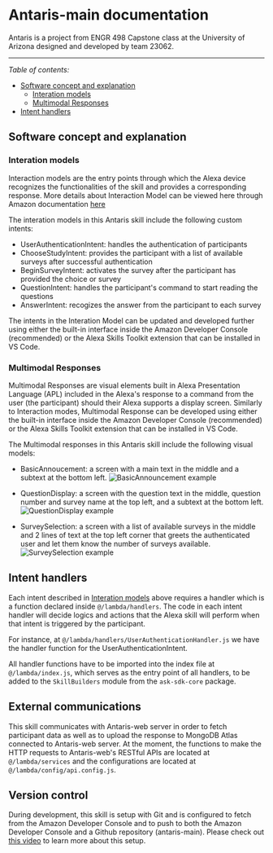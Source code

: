 # Antaris-main documentation

Antaris is a project from ENGR 498 Capstone class at the University of Arizona designed and developed by team 23062.

---
_Table of contents:_

- [Software concept and explanation](#software-concept-and-explanation)
  - [Interation models](#interation-models)
  - [Multimodal Responses](#multimodal-responses)
- [Intent handlers](#intent-handlers)


## Software concept and explanation

### Interation models

Interaction models are the entry points through which the Alexa device recognizes the functionalities of the skill and provides a corresponding response. More details about Interaction Model can be viewed here through Amazon documentation [here](https://developer.amazon.com/en-US/docs/alexa/custom-skills/create-the-interaction-model-for-your-skill.html)

The interation models in this Antaris skill include the following custom intents:
- UserAuthenticationIntent: handles the authentication of participants
- ChooseStudyIntent: provides the participant with a list of available surveys after successful authentication 
- BeginSurveyIntent: activates the survey after the participant has provided the choice or survey
- QuestionIntent: handles the participant's command to start reading the questions
- AnswerIntent: recogizes the answer from the participant to each survey

The intents in the Interation Model can be updated and developed further using either the built-in interface inside the Amazon Developer Console (recommended) or the Alexa Skills Toolkit extension that can be installed in VS Code.

### Multimodal Responses

Multimodal Responses are visual elements built in Alexa Presentation Language (APL) included in the Alexa's response to a command from the user (the participant) should their Alexa supports a display screen. Similarly to Interaction modes,  Multimodal Response can be developed using either the built-in interface inside the Amazon Developer Console (recommended) or the Alexa Skills Toolkit extension that can be installed in VS Code.

The Multimodal responses in this Antaris skill include the following visual models:
- BasicAnnoucement: a screen with a main text in the middle and a subtext at the bottom left. 
![BasicAnnouncement example](https://drive.google.com/uc?id=1tFPq9XDQoVYY7NcyXWKyGjtg3CcTi76N)

- QuestionDisplay: a screen with the question text in the middle, question number and survey name at the top left, and a subtext at the bottom left.
![QuestionDisplay example](https://drive.google.com/uc?id=1zyF6FmFqxlRtD66OAHNfHgM9jooHF8jX)

- SurveySelection: a screen with a list of available surveys in the middle and 2 lines of text at the top left corner that greets the authenticated user and let them know the number of surveys available.
![SurveySelection example](https://drive.google.com/uc?id=1lefbs68hevf2uvyDOaHxVBS9NvnyjASi)


## Intent handlers

Each intent described in [Interation models](#interation-models) above requires a handler which is a function declared inside `@/lambda/handlers`. The code in each intent handler will decide logics and actions that the Alexa skill will perform when that intent is triggered by the participant. 

For instance, at `@/lambda/handlers/UserAuthenticationHandler.js` we have the handler function for the UserAuthenticationIntent. 

All handler functions have to be imported into the index file at `@/lambda/index.js`, which serves as the entry point of all handlers, to be added to the `SkillBuilders` module from the `ask-sdk-core` package.

## External communications

This skill communicates with Antaris-web server in order to fetch participant data as well as to upload the response to MongoDB Atlas connected to Antaris-web server. At the moment, the functions to make the HTTP requests to Antaris-web's RESTful APIs are located at `@/lambda/services` and the configurations are located at `@/lambda/config/api.config.js`.

## Version control

During development, this skill is setup with Git and is configured to fetch from the Amazon Developer Console and to push to both the Amazon Developer Console and a Github repository (antaris-main). Please check out [this video](https://youtu.be/88AsF_xJsj0) to learn more about this setup.
